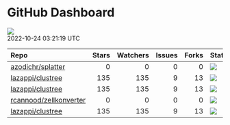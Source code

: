 GitHub Dashboard
================

![](https://github.com/lazappi/gh-dashboard/workflows/Render%20Status/badge.svg)  
2022-10-24 03:21:19 UTC

| Repo                                                                | Stars | Watchers | Issues | Forks | Status                                                                                                                                                   | Commit                                                                                                                                                                           |
| :------------------------------------------------------------------ | ----: | -------: | -----: | ----: | :------------------------------------------------------------------------------------------------------------------------------------------------------- | :------------------------------------------------------------------------------------------------------------------------------------------------------------------------------- |
| [azodichr/splatter](https://github.com/azodichr/splatter)           |     0 |        0 |      0 |     0 | [![](https://github.com/Oshlack/splatter/workflows/R-CMD-check-bioc/badge.svg)](https://github.com/Oshlack/splatter/actions/runs/3243408379)             | <a href="https://github.com/azodichr/splatter/commit/e239f82585d8b202fab2ce9b972d467190b1c44d" title="fix bug where the same nCells was being sampled for each donor">e239f8</a> |
| [lazappi/clustree](https://github.com/lazappi/clustree)             |   135 |      135 |      9 |    13 | [![](https://github.com/lazappi/clustree/workflows/R-CMD-check/badge.svg)](https://github.com/lazappi/clustree/actions/runs/2567418949)                  | <a href="https://github.com/lazappi/clustree/commit/cb0256d419e0bb7129bec917f1ebaeacdf0c2842" title="Merge branch 'master' into develop">cb0256</a>                              |
| [lazappi/clustree](https://github.com/lazappi/clustree)             |   135 |      135 |      9 |    13 | [![](https://github.com/lazappi/clustree/workflows/pkgdown/badge.svg)](https://github.com/lazappi/clustree/actions/runs/2567418946)                      | <a href="https://github.com/lazappi/clustree/commit/cb0256d419e0bb7129bec917f1ebaeacdf0c2842" title="Merge branch 'master' into develop">cb0256</a>                              |
| [rcannood/zellkonverter](https://github.com/rcannood/zellkonverter) |     0 |        0 |      0 |     0 | [![](https://github.com/theislab/zellkonverter/workflows/R-CMD-check-bioc/badge.svg)](https://github.com/theislab/zellkonverter/actions/runs/3282933676) | <a href="https://github.com/rcannood/zellkonverter/commit/1f7439ff0e3c568f104e0a10cec5ba7ab45bb443" title="fix ci script">1f7439</a>                                             |
| [lazappi/clustree](https://github.com/lazappi/clustree)             |   135 |      135 |      9 |    13 | [![](https://github.com/lazappi/clustree/workflows/test-coverage/badge.svg)](https://github.com/lazappi/clustree/actions/runs/2567418948)                | <a href="https://github.com/lazappi/clustree/commit/cb0256d419e0bb7129bec917f1ebaeacdf0c2842" title="Merge branch 'master' into develop">cb0256</a>                              |

